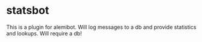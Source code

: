 # statsbot
This is a plugin for alemibot. Will log messages to a db and provide statistics and lookups. Will require a db!
